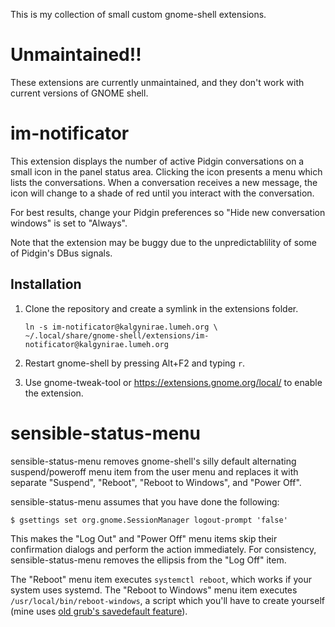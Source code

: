 This is my collection of small custom gnome-shell extensions.

Unmaintained!!
==============

These extensions are currently unmaintained, and they don't work with
current versions of GNOME shell.

im-notificator
==============

This extension displays the number of active Pidgin conversations on a
small icon in the panel status area. Clicking the icon presents a menu
which lists the conversations. When a conversation receives a new
message, the icon will change to a shade of red until you interact with
the conversation.

For best results, change your Pidgin preferences so "Hide new
conversation windows" is set to "Always".

Note that the extension may be buggy due to the unpredictablility of
some of Pidgin's DBus signals.

Installation
------------
1.  Clone the repository and create a symlink in the extensions folder.

        ln -s im-notificator@kalgynirae.lumeh.org \
        ~/.local/share/gnome-shell/extensions/im-notificator@kalgynirae.lumeh.org

6.  Restart gnome-shell by pressing Alt+F2 and typing `r`.

3.  Use gnome-tweak-tool or https://extensions.gnome.org/local/ to
    enable the extension.

sensible-status-menu
====================

sensible-status-menu removes gnome-shell's silly default alternating
suspend/poweroff menu item from the user menu and replaces it with
separate "Suspend", "Reboot", "Reboot to Windows", and "Power Off".

sensible-status-menu assumes that you have done the following:

    $ gsettings set org.gnome.SessionManager logout-prompt 'false'

This makes the "Log Out" and "Power Off" menu items skip their
confirmation dialogs and perform the action immediately. For
consistency, sensible-status-menu removes the ellipsis from the
"Log Off" item.

The "Reboot" menu item executes `systemctl reboot`, which works if your
system uses systemd. The "Reboot to Windows" menu item executes
`/usr/local/bin/reboot-windows`, a script which you'll have to create
yourself (mine uses [old grub's savedefault feature](
http://www.gnu.org/software/grub/manual/legacy/Booting-once_002donly.html)).
